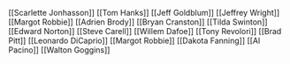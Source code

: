 [[Scarlette Jonhasson]]
[[Tom Hanks]]
[[Jeff Goldblum]]
[[Jeffrey Wright]]
[[Margot Robbie]]
[[Adrien Brody]]
[[Bryan Cranston]]
[[Tilda Swinton]]
[[Edward Norton]]
[[Steve Carell]]
[[Willem Dafoe]]
[[Tony Revolori]]
[[Brad Pitt]]
[[Leonardo DiCaprio]]
[[Margot Robbie]]
[[Dakota Fanning]]
[[Al Pacino]]
[[Walton Goggins]]
